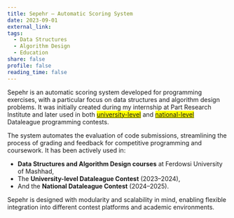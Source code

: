 ```yaml
---
title: Sepehr – Automatic Scoring System
date: 2023-09-01
external_link: 
tags:
  - Data Structures
  - Algorithm Design
  - Education
share: false
profile: false
reading_time: false
---
```


Sepehr is an automatic scoring system developed for programming exercises, with a particular focus on data structures and algorithm design problems. It was initially created during my internship at Part Research Institute and later used in both <mark>[university-level](https://part.institute/events/%da%86%d8%a7%d9%84%d8%b4-%d8%af%db%8c%d8%aa%d8%a7%d9%84%db%8c%da%af-%d8%a7%d8%b3%d8%b7%d9%88%d8%b1%d9%87%d9%87%d8%a7%db%8c-%d8%b3%d8%a7%d8%ae%d8%aa%d9%85%d8%a7%d9%86-%d8%af%d8%a7%d8%af%d9%87/)</mark> and <mark>[national-level](https://part.institute/events/%d9%81%d8%b5%d9%84-%d8%af%d9%88%d9%85-%da%86%d8%a7%d9%84%d8%b4-%d8%af%d8%a7%d9%86%d8%b4%d8%ac%d9%88%db%8c%db%8c-%d8%af%db%8c%d8%aa%d8%a7%d9%84%db%8c%da%af/)</mark> Dataleague programming contests.

The system automates the evaluation of code submissions, streamlining the process of grading and feedback for competitive programming and coursework. It has been actively used in:
- **Data Structures and Algorithm Design courses** at Ferdowsi University of Mashhad,
- The **University-level Dataleague Contest** (2023–2024),
- And the **National Dataleague Contest** (2024–2025).

Sepehr is designed with modularity and scalability in mind, enabling flexible integration into different contest platforms and academic environments.
